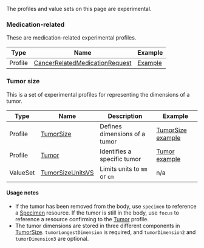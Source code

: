 The profiles and value sets on this page are experimental.

### Medication-related

These are medication-related experimental profiles.

| Type    | Name                             | Example                 |
| ------- | -------------------------------- | ----------------------- |
| Profile | [CancerRelatedMedicationRequest] | [Example][crmr-example] |

[CancerRelatedMedicationRequest]: StructureDefinition-mcode-cancer-related-medication-request.html
[crmr-example]: MedicationRequest-mCODECancerRelatedMedicationRequestExample01.html

### Tumor size

This is a set of experimental profiles for representing the dimensions of a tumor.

| Type     | Name               | Description                   | Example             |
| -------- | ------------------ | ----------------------------- | ------------------- |
| Profile  | [TumorSize]        | Defines dimensions of a tumor | [TumorSize example] |
| Profile  | [Tumor]            | Identifies a specific tumor   | [Tumor example]     |
| ValueSet | [TumorSizeUnitsVS] | Limits units to `mm` or `cm`  | n/a                 |

[TumorSize]: StructureDefinition-mcode-tumor-size.html
[TumorSize example]: Observation-mcode-tumor-size.html
[Tumor]: StructureDefinition-mcode-tumor.html
[Tumor example]: BodyStructure-mcode-tumor.html
[TumorSizeUnitsVS]: ValueSet-mcode-tumor-size-units-vs.html

#### Usage notes

- If the tumor has been removed from the body, use `specimen` to reference a [Specimen](http://hl7.org/fhir/R4/specimen.html) resource. If the tumor is still in the body, use `focus` to reference a resource confirming to the [Tumor] profile.
- The tumor dimensions are stored in three different components in [TumorSize]. `tumorLongestDimension` is required, and `tumorDimension2` and `tumorDimension3` are optional.